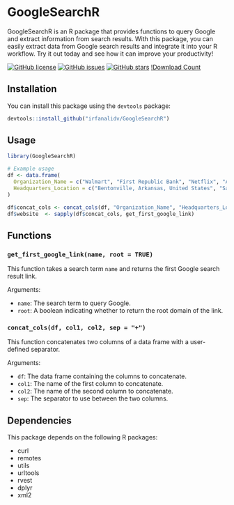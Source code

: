 # GoogleSearchR
GoogleSearchR is an R package that provides functions to query Google and extract information from search results. With this package, you can easily extract data from Google search results and integrate it into your R workflow. Try it out today and see how it can improve your productivity!

[![GitHub license](https://img.shields.io/github/license/irfanalidv/GoogleSearchR)](https://github.com/irfanalidv/GoogleSearchR/blob/main/LICENSE)
[![GitHub issues](https://img.shields.io/github/issues/irfanalidv/GoogleSearchR)](https://github.com/irfanalidv/GoogleSearchR/issues)
[![GitHub stars](https://img.shields.io/github/stars/irfanalidv/GoogleSearchR)](https://github.com/irfanalidv/GoogleSearchR/stargazers)
[!Download Count](https://img.shields.io/github/downloads/irfanalidv/GoogleSearchR/total)

## Installation

You can install this package using the `devtools` package:

```r
devtools::install_github("irfanalidv/GoogleSearchR")
```

## Usage

```r
library(GoogleSearchR)

# Example usage
df <- data.frame(
  Organization_Name = c("Walmart", "First Republic Bank", "Netflix", "Amazon", "Snap", "Comcast", "Apple"),
  Headquarters_Location = c("Bentonville, Arkansas, United States", "San Francisco, California, United States", "Los Gatos, California, United States", "Seattle, Washington, United States", "Venice, California, United States", "Philadelphia, Pennsylvania, United States", "Cupertino, California, United States")
)

df$concat_cols <- concat_cols(df, "Organization_Name", "Headquarters_Location", sep = " + ")
df$website  <- sapply(df$concat_cols, get_first_google_link)
```

## Functions

### `get_first_google_link(name, root = TRUE)`

This function takes a search term `name` and returns the first Google search result link.

Arguments:

- `name`: The search term to query Google.
- `root`: A boolean indicating whether to return the root domain of the link.

### `concat_cols(df, col1, col2, sep = "+")`

This function concatenates two columns of a data frame with a user-defined separator.

Arguments:

- `df`: The data frame containing the columns to concatenate.
- `col1`: The name of the first column to concatenate.
- `col2`: The name of the second column to concatenate.
- `sep`: The separator to use between the two columns.

## Dependencies

This package depends on the following R packages:

- curl
- remotes
- utils
- urltools
- rvest
- dplyr
- xml2
